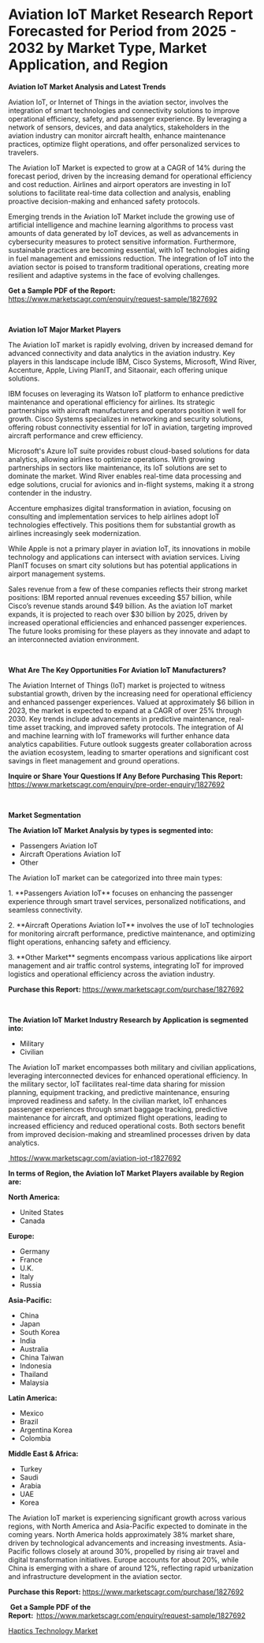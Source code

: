 <p><h1>Aviation IoT Market Research Report Forecasted for Period from 2025 -  2032 by Market Type, Market Application, and Region</h1></p><p><strong>Aviation IoT Market Analysis and Latest Trends</strong></p>
<p><p>Aviation IoT, or Internet of Things in the aviation sector, involves the integration of smart technologies and connectivity solutions to improve operational efficiency, safety, and passenger experience. By leveraging a network of sensors, devices, and data analytics, stakeholders in the aviation industry can monitor aircraft health, enhance maintenance practices, optimize flight operations, and offer personalized services to travelers.</p><p>The Aviation IoT Market is expected to grow at a CAGR of 14% during the forecast period, driven by the increasing demand for operational efficiency and cost reduction. Airlines and airport operators are investing in IoT solutions to facilitate real-time data collection and analysis, enabling proactive decision-making and enhanced safety protocols. </p><p>Emerging trends in the Aviation IoT Market include the growing use of artificial intelligence and machine learning algorithms to process vast amounts of data generated by IoT devices, as well as advancements in cybersecurity measures to protect sensitive information. Furthermore, sustainable practices are becoming essential, with IoT technologies aiding in fuel management and emissions reduction. The integration of IoT into the aviation sector is poised to transform traditional operations, creating more resilient and adaptive systems in the face of evolving challenges.</p></p>
<p><strong>Get a Sample PDF of the Report:&nbsp;</strong> <a href="https://www.marketscagr.com/enquiry/request-sample/1827692?utm_campaign=3222&utm_medium=2&utm_source=Github&utm_content=ia&utm_term=08042025&utm_id=aviation-iot">https://www.marketscagr.com/enquiry/request-sample/1827692</a></p>
<p>&nbsp;</p>
<p><strong>Aviation IoT Major Market Players</strong></p>
<p><p>The Aviation IoT market is rapidly evolving, driven by increased demand for advanced connectivity and data analytics in the aviation industry. Key players in this landscape include IBM, Cisco Systems, Microsoft, Wind River, Accenture, Apple, Living PlanIT, and Sitaonair, each offering unique solutions.</p><p>IBM focuses on leveraging its Watson IoT platform to enhance predictive maintenance and operational efficiency for airlines. Its strategic partnerships with aircraft manufacturers and operators position it well for growth. Cisco Systems specializes in networking and security solutions, offering robust connectivity essential for IoT in aviation, targeting improved aircraft performance and crew efficiency.</p><p>Microsoft's Azure IoT suite provides robust cloud-based solutions for data analytics, allowing airlines to optimize operations. With growing partnerships in sectors like maintenance, its IoT solutions are set to dominate the market. Wind River enables real-time data processing and edge solutions, crucial for avionics and in-flight systems, making it a strong contender in the industry.</p><p>Accenture emphasizes digital transformation in aviation, focusing on consulting and implementation services to help airlines adopt IoT technologies effectively. This positions them for substantial growth as airlines increasingly seek modernization.</p><p>While Apple is not a primary player in aviation IoT, its innovations in mobile technology and applications can intersect with aviation services. Living PlanIT focuses on smart city solutions but has potential applications in airport management systems.</p><p>Sales revenue from a few of these companies reflects their strong market positions: IBM reported annual revenues exceeding $57 billion, while Cisco’s revenue stands around $49 billion. As the aviation IoT market expands, it is projected to reach over $30 billion by 2025, driven by increased operational efficiencies and enhanced passenger experiences. The future looks promising for these players as they innovate and adapt to an interconnected aviation environment.</p></p>
<p>&nbsp;</p>
<p><strong>What Are The Key Opportunities For Aviation IoT Manufacturers?</strong></p>
<p><p>The Aviation Internet of Things (IoT) market is projected to witness substantial growth, driven by the increasing need for operational efficiency and enhanced passenger experiences. Valued at approximately $6 billion in 2023, the market is expected to expand at a CAGR of over 25% through 2030. Key trends include advancements in predictive maintenance, real-time asset tracking, and improved safety protocols. The integration of AI and machine learning with IoT frameworks will further enhance data analytics capabilities. Future outlook suggests greater collaboration across the aviation ecosystem, leading to smarter operations and significant cost savings in fleet management and ground operations.</p></p>
<p><strong>Inquire or Share Your Questions If Any Before Purchasing This Report:</strong> <a href="https://www.marketscagr.com/enquiry/pre-order-enquiry/1827692?utm_campaign=3222&utm_medium=2&utm_source=Github&utm_content=ia&utm_term=08042025&utm_id=aviation-iot">https://www.marketscagr.com/enquiry/pre-order-enquiry/1827692</a></p>
<p>&nbsp;</p>
<p><strong>Market Segmentation</strong></p>
<p><strong>The Aviation IoT Market Analysis by types is segmented into:</strong></p>
<p><ul><li>Passengers Aviation IoT</li><li>Aircraft Operations Aviation IoT</li><li>Other</li></ul></p>
<p><p>The Aviation IoT market can be categorized into three main types: </p><p>1. **Passengers Aviation IoT** focuses on enhancing the passenger experience through smart travel services, personalized notifications, and seamless connectivity. </p><p>2. **Aircraft Operations Aviation IoT** involves the use of IoT technologies for monitoring aircraft performance, predictive maintenance, and optimizing flight operations, enhancing safety and efficiency. </p><p>3. **Other Market** segments encompass various applications like airport management and air traffic control systems, integrating IoT for improved logistics and operational efficiency across the aviation industry.</p></p>
<p><strong>Purchase this Report:&nbsp;</strong><a href="https://www.marketscagr.com/purchase/1827692?utm_campaign=3222&utm_medium=2&utm_source=Github&utm_content=ia&utm_term=08042025&utm_id=aviation-iot">https://www.marketscagr.com/purchase/1827692</a></p>
<p>&nbsp;</p>
<p><strong>The Aviation IoT Market Industry Research by Application is segmented into:</strong></p>
<p><ul><li>Military</li><li>Civilian</li></ul></p>
<p><p>The Aviation IoT market encompasses both military and civilian applications, leveraging interconnected devices for enhanced operational efficiency. In the military sector, IoT facilitates real-time data sharing for mission planning, equipment tracking, and predictive maintenance, ensuring improved readiness and safety. In the civilian market, IoT enhances passenger experiences through smart baggage tracking, predictive maintenance for aircraft, and optimized flight operations, leading to increased efficiency and reduced operational costs. Both sectors benefit from improved decision-making and streamlined processes driven by data analytics.</p></p>
<p><a href="https://www.marketscagr.com/aviation-iot-r1827692?utm_campaign=3222&utm_medium=2&utm_source=Github&utm_content=ia&utm_term=08042025&utm_id=aviation-iot">&nbsp;https://www.marketscagr.com/aviation-iot-r1827692</a></p>
<p><strong>In terms of Region, the Aviation IoT Market Players available by Region are:</strong></p>
<p>
    <p> <strong> North America: </strong>
        <ul>
            <li>United States</li>
            <li>Canada</li>
        </ul>
        </p> 
    <p> <strong> Europe: </strong>
        <ul>
            <li>Germany</li>
            <li>France</li>
            <li>U.K.</li>
            <li>Italy</li>
            <li>Russia</li>
        </ul>
        </p> 
    <p> <strong> Asia-Pacific: </strong>
        <ul>
            <li>China</li>
            <li>Japan</li>
            <li>South Korea</li>
            <li>India</li>
            <li>Australia</li>
            <li>China Taiwan</li>
            <li>Indonesia</li>
            <li>Thailand</li>
            <li>Malaysia</li>
        </ul>
        </p> 
    <p> <strong> Latin America: </strong>
        <ul>
            <li>Mexico</li>
            <li>Brazil</li>
            <li>Argentina Korea</li>
            <li>Colombia</li>
        </ul>
        </p> 
    <p> <strong> Middle East & Africa: </strong>
        <ul>
            <li>Turkey</li>
            <li>Saudi</li>
            <li>Arabia</li>
            <li>UAE</li>
            <li>Korea</li>
        </ul>
    </p>
    </p>
<p><p>The Aviation IoT market is experiencing significant growth across various regions, with North America and Asia-Pacific expected to dominate in the coming years. North America holds approximately 38% market share, driven by technological advancements and increasing investments. Asia-Pacific follows closely at around 30%, propelled by rising air travel and digital transformation initiatives. Europe accounts for about 20%, while China is emerging with a share of around 12%, reflecting rapid urbanization and infrastructure development in the aviation sector.</p></p>
<p><strong>Purchase this Report: </strong><a href="https://www.marketscagr.com/purchase/1827692?utm_campaign=3222&utm_medium=2&utm_source=Github&utm_content=ia&utm_term=08042025&utm_id=aviation-iot">https://www.marketscagr.com/purchase/1827692</a></p>
<p>&nbsp;<strong>Get a Sample PDF of the Report:&nbsp;&nbsp;</strong><a href="https://www.marketscagr.com/enquiry/request-sample/1827692?utm_campaign=3222&utm_medium=2&utm_source=Github&utm_content=ia&utm_term=08042025&utm_id=aviation-iot">https://www.marketscagr.com/enquiry/request-sample/1827692</a></p>
<p><strong></strong></p>
<p><p><a href="https://github.com/daphnyvashdi/Market-Research-Report-List-1/blob/main/haptics-technology-market.md?utm_campaign=3222&utm_medium=2&utm_source=Github&utm_content=ia&utm_term=08042025&utm_id=aviation-iot">Haptics Technology Market</a></p></p>